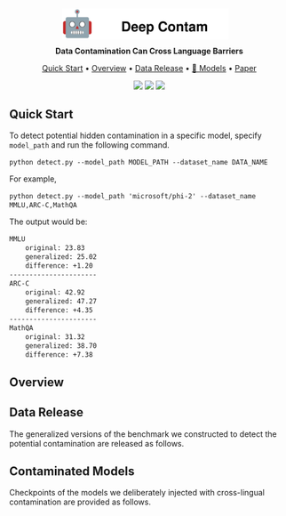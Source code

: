 <div align="center">
    <img src="imgs/icon.svg" style="width: 300px; height: auto; margin-right: 15px; position: relative; top: 5px;">
</div>
<p align="center"><b>Data Contamination Can Cross Language Barriers</b></p>


<p align="center">
  <a href="quick-start">Quick Start</a> •
  <a href="#data">Overview</a> •
  <a href="#data">Data Release</a> •
  <a href="">🤗 Models</a> •
  <a href="">Paper</a>
</p>

<p align="center">
  <img src="https://img.shields.io/badge/license-mit-red.svg">
  <img src="https://img.shields.io/badge/python-3.7+-red">
  <img src="https://img.shields.io/pypi/v/metatreelib?color=white">  
</p>

## Quick Start
To detect potential hidden contamination in a specific model, specify `model_path` and run the following command.

```
python detect.py --model_path MODEL_PATH --dataset_name DATA_NAME
```

For example,
```
python detect.py --model_path 'microsoft/phi-2' --dataset_name MMLU,ARC-C,MathQA
```

The output would be:
```
MMLU
    original: 23.83
    generalized: 25.02
    difference: +1.20
----------------------
ARC-C
    original: 42.92
    generalized: 47.27
    difference: +4.35
----------------------
MathQA
    original: 31.32
    generalized: 38.70
    difference: +7.38
```

## Overview


## Data Release
The generalized versions of the benchmark we constructed to detect the potential contamination are released as follows.


## Contaminated Models
Checkpoints of the models we deliberately injected with cross-lingual contamination are provided as follows. 



